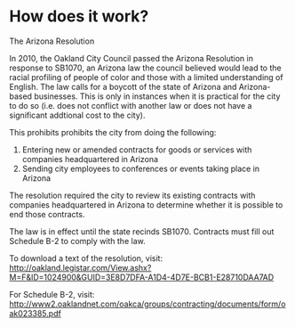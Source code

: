 # How does it work?

The Arizona Resolution 

In 2010, the Oakland City Council passed the Arizona Resolution in response to SB1070, an Arizona law the council believed would lead to the racial profiling of people of color and those with a limited understanding of English. The law calls for a boycott of the state of Arizona and Arizona-based businesses. This is only in instances when it is practical for the city to do so (i.e. does not conflict with another law or does not have a significant addtional cost to the city). 

This prohibits prohibits the city from doing the following:

1. Entering new or amended contracts for goods or services with companies headquartered in Arizona
2. Sending city employees to conferences or events taking place in Arizona
    
The resolution required the city to review its existing contracts with companies headquartered in Arizona to determine whether it is possible to end those contracts. 

The law is in effect until the state recinds SB1070. Contracts must fill out Schedule B-2 to comply with the law. 

To download a text of the resolution, visit: 
http://oakland.legistar.com/View.ashx?M=F&ID=1024900&GUID=3E8D7DFA-A1D4-4D7E-BCB1-E28710DAA7AD

For Schedule B-2, visit: http://www2.oaklandnet.com/oakca/groups/contracting/documents/form/oak023385.pdf

